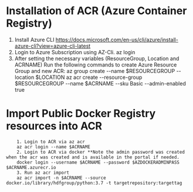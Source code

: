Installation of ACR (Azure Container Registry)
=================================


1. Install Azure CLI https://docs.microsoft.com/en-us/cli/azure/install-azure-cli?view=azure-cli-latest
2. Login to Azure Subscription using AZ-Cli.
    az login
3. After setting the necessary variables (ResourceGroup, Location and ACRNAME) Run the following commands to create Azure Resource Group and new ACR:
    az group create --name $RESOURCEGROUP --location $LOCATION
    az acr create --resource-group $RESOURCEGROUP --name $ACRNAME --sku Basic --admin-enabled true


Import Public Docker Registry resources into ACR
=================================

        1. Login to ACR via az acr
        az acr login --name $ACRNAME
        2. Login to ACR via docker **Note the admin password was created when the acr was created and is available in the portal if needed.
        docker login --username $ACRNAME --password $AZDOCKERADMINPASS $ACRNAME.azurecr.io
        3. Run az acr import
        az acr import -n $ACRNAME --source docker.io/library/hdfgroup/python:3.7 -t targetrepository:targettag
